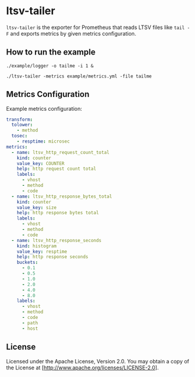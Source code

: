 # ltsv-tailer

`ltsv-tailer` is the exporter for Prometheus that reads LTSV files like `tail -F` and exports metrics by given metrics configuration.

## How to run the example

```
./example/logger -o tailme -i 1 &

./ltsv-tailer -metrics example/metrics.yml -file tailme
```

## Metrics Configuration

Example metrics configuration:

``` yaml
transform:
  tolower:
    - method
  tosec:
    - resptime: microsec
metrics:
  - name: ltsv_http_request_count_total
    kind: counter
    value_key: COUNTER
    help: http request count total
    labels:
      - vhost
      - method
      - code
  - name: ltsv_http_response_bytes_total
    kind: counter
    value_key: size
    help: http response bytes total
    labels:
      - vhost
      - method
      - code
  - name: ltsv_http_response_seconds
    kind: histogram
    value_key: resptime
    help: http response seconds
    buckets:
      - 0.1
      - 0.5
      - 1.0
      - 2.0
      - 4.0
      - 8.0
    labels:
      - vhost
      - method
      - code
      - path
      - host
```

## License

Licensed under the Apache License, Version 2.0.
You may obtain a copy of the License at [http://www.apache.org/licenses/LICENSE-2.0].
